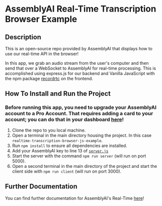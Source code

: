 # AssemblyAI Real-Time Transcription Browser Example

## Description
This is an open-source repo provided by AssemblyAI that displays how to use our real-time API in the browser!

In this app, we grab an audio stream from the user's computer and then send that over a WebSocket to AssemblyAI for real-time processing. This is accomplished using express.js for our backend and Vanilla JavaScript with the npm package [recordrtc](https://www.npmjs.com/package/recordrtc) on the frontend.

## How To Install and Run the Project	

### Before running this app, you need to upgrade your AssemblyAI account to a Pro Account. That requires adding a card to your account; you can do that in your dashboard [here](https://app.assemblyai.com/)!

1. Clone the repo to you local machine.
2. Open a terminal in the main directory housing the project. In this case `realtime-transcription-browser-js-example`.
3. Run `npm install` to ensure all dependencies are installed.
4. Add your AssemblyAI key to line 13 of [`server.js`](https://github.com/AssemblyAI/realtime-transcription-browser-js-example/blob/62e07e1d2a7ee2e13349c4e817b048e41334c4ec/js/server.js#L13)
5. Start the server with the command `npm run server` (will run on port 5000).
7. Open a second terminal in the main directory of the project and start the client side with `npm run client` (will run on port 3000).

## Further Documentation
You can find further documentation for AssemblyAI's Real-Time [here](https://docs.assemblyai.com/overview/real-time-transcription)!